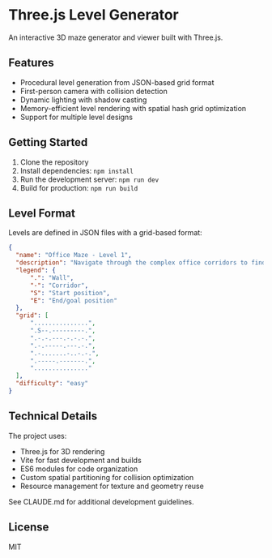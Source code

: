 # Three.js Level Generator

An interactive 3D maze generator and viewer built with Three.js.

## Features

- Procedural level generation from JSON-based grid format
- First-person camera with collision detection
- Dynamic lighting with shadow casting
- Memory-efficient level rendering with spatial hash grid optimization
- Support for multiple level designs

## Getting Started

1. Clone the repository
2. Install dependencies: `npm install`
3. Run the development server: `npm run dev`
4. Build for production: `npm run build`

## Level Format

Levels are defined in JSON files with a grid-based format:

```json
{
  "name": "Office Maze - Level 1",
  "description": "Navigate through the complex office corridors to find the exit",
  "legend": {
      ".": "Wall",
      "-": "Corridor", 
      "S": "Start position",
      "E": "End/goal position"
  },
  "grid": [
      "...............",
      ".S--.---------.",
      ".-.-.---.-.-.-.",
      ".-.-----.---.-.",
      ".-.......-..-.-.",
      ".-----.-------.",
      "..............."
  ],
  "difficulty": "easy"
}
```

## Technical Details

The project uses:
- Three.js for 3D rendering
- Vite for fast development and builds
- ES6 modules for code organization
- Custom spatial partitioning for collision optimization
- Resource management for texture and geometry reuse

See CLAUDE.md for additional development guidelines.

## License

MIT
